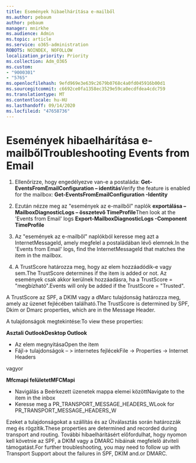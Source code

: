 ```yaml
---
title: Események hibaelhárítása e-mailből
ms.author: pebaum
author: pebaum
manager: mnirkhe
ms.audience: Admin
ms.topic: article
ms.service: o365-administration
ROBOTS: NOINDEX, NOFOLLOW
localization_priority: Priority
ms.collection: Adm_O365
ms.custom:
- "9000301"
- "5765"
ms.openlocfilehash: 9efd969e3e639c2679b0768c4a0fd045916b00d1
ms.sourcegitcommit: c6692ce0fa1358ec3529e59ca0ecdfdea4cdc759
ms.translationtype: MT
ms.contentlocale: hu-HU
ms.lasthandoff: 09/14/2020
ms.locfileid: "47658736"
---
```

# <a name="troubleshooting-events-from-email"></a><span data-ttu-id="322b9-102">Események hibaelhárítása e-mailből</span><span class="sxs-lookup"><span data-stu-id="322b9-102">Troubleshooting Events from Email</span></span>

1. <span data-ttu-id="322b9-103">Ellenőrizze, hogy engedélyezve van-e a postaláda: **Get-EventsFromEmailConfiguration – <mailbox> identitás**</span><span class="sxs-lookup"><span data-stu-id="322b9-103">Verify the feature is enabled for the mailbox: **Get-EventsFromEmailConfiguration -Identity <mailbox>**</span></span>

2. <span data-ttu-id="322b9-104">Ezután nézze meg az "események az e-mailből" naplók **exportálása – MailboxDiagnosticLogs <mailbox> – összetevő TimeProfile**</span><span class="sxs-lookup"><span data-stu-id="322b9-104">Then look at the 'Events from Email' logs **Export-MailboxDiagnosticLogs <mailbox> -Component TimeProfile**</span></span>

3. <span data-ttu-id="322b9-105">Az "események az e-mailből" naplókból keresse meg azt a InternetMessageId, amely megfelel a postaládában lévő elemnek.</span><span class="sxs-lookup"><span data-stu-id="322b9-105">In the 'Events from Email' logs, find the InternetMessageId that matches the item in the mailbox.</span></span>  

4. <span data-ttu-id="322b9-106">A TrustScore határozza meg, hogy az elem hozzáadódik-e vagy sem.</span><span class="sxs-lookup"><span data-stu-id="322b9-106">The TrustScore determines if the item is added or not.</span></span> <span data-ttu-id="322b9-107">Az események csak akkor kerülnek hozzáadásra, ha a TrustScore = "megbízható".</span><span class="sxs-lookup"><span data-stu-id="322b9-107">Events will only be added if the TrustScore = "Trusted".</span></span>

<span data-ttu-id="322b9-108">A TrustScore az SPF, a DKIM vagy a dMarc tulajdonság határozza meg, amely az üzenet fejlécében található.</span><span class="sxs-lookup"><span data-stu-id="322b9-108">The TrustScore is determined by SPF, Dkim or Dmarc properties, which are in the Message Header.</span></span>

<span data-ttu-id="322b9-109">A tulajdonságok megtekintése:</span><span class="sxs-lookup"><span data-stu-id="322b9-109">To view these properties:</span></span>

<span data-ttu-id="322b9-110">**Asztali Outlook**</span><span class="sxs-lookup"><span data-stu-id="322b9-110">**Desktop Outlook**</span></span>

- <span data-ttu-id="322b9-111">Az elem megnyitása</span><span class="sxs-lookup"><span data-stu-id="322b9-111">Open the item</span></span>
- <span data-ttu-id="322b9-112">Fájl-> tulajdonságok – > internetes fejlécek</span><span class="sxs-lookup"><span data-stu-id="322b9-112">File -> Properties -> Internet Headers</span></span>

<span data-ttu-id="322b9-113">vagy</span><span class="sxs-lookup"><span data-stu-id="322b9-113">or</span></span>

<span data-ttu-id="322b9-114">**Mfcmapi felületet**</span><span class="sxs-lookup"><span data-stu-id="322b9-114">**MFCMapi**</span></span>

- <span data-ttu-id="322b9-115">Navigálás a Beérkezett üzenetek mappa elemei között</span><span class="sxs-lookup"><span data-stu-id="322b9-115">Navigate to the item in the inbox</span></span>
- <span data-ttu-id="322b9-116">Keresse meg a PR_TRANSPORT_MESSAGE_HEADERS_W</span><span class="sxs-lookup"><span data-stu-id="322b9-116">Look for PR_TRANSPORT_MESSAGE_HEADERS_W</span></span>

<span data-ttu-id="322b9-117">Ezeket a tulajdonságokat a szállítás és az Útválasztás során határozzák meg és rögzítik.</span><span class="sxs-lookup"><span data-stu-id="322b9-117">These properties are determined and recorded during transport and routing.</span></span> <span data-ttu-id="322b9-118">További hibaelhárításért előfordulhat, hogy nyomon kell követnie az SPF, a DKIM vagy a DMARC hibáinak megfelelő átviteli támogatást.</span><span class="sxs-lookup"><span data-stu-id="322b9-118">For further troubleshooting, you may need to follow up with Transport Support about the failures in  SPF, DKIM and.or DMARC.</span></span>